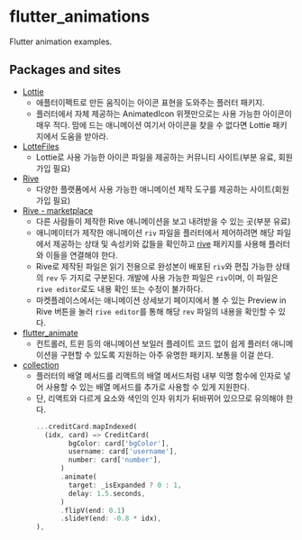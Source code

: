 # flutter_animations

Flutter animation examples.

## Packages and sites

- [Lottie](https://pub.dev/packages/lottie/install)
  - 애플터이펙트로 만든 움직이는 아이콘 표현을 도와주는 플러터 패키지. 
  - 플러터에서 자체 제공하는 AnimatedIcon 위젯만으로는 사용 가능한 아이콘이 매우 적다. 맘에 드는 애니메이션 여기서 아이콘을 찾을 수 없다면 Lottie 패키지에서 도움을 받아라.
- [LotteFiles](https://lottiefiles.com/)
  - Lottie로 사용 가능한 아이콘 파일을 제공하는 커뮤니티 사이트(부분 유료, 회원가입 필요)
- [Rive](https://rive.app/)
  - 다양한 플랫폼에서 사용 가능한 애니메이션 제작 도구를 제공하는 사이트(회원가입 필요)
- [Rive - marketplace](https://rive.app/marketplace/)
  - 다른 사람들이 제작한 Rive 애니메이션을 보고 내려받을 수 있는 곳(부분 유료)
  - 애니메이터가 제작한 애니메이션 `riv` 파일을 플러터에서 제어하려면 해당 파일에서 제공하는 상태 및 속성키와 값들을 확인하고 [rive](https://pub.dev/packages/rive/install) 패키지를 사용해 플러터와 이들을 연결해야 한다.
  - Rive로 제작된 파일은 읽기 전용으로 완성본이 배포된 `riv`와 편집 가능한 상태의 `rev` 두 가지로 구분된다. 개발에 사용 가능한 파일은 `riv`이며, 이 파일은 `rive editor`로도 내용 확인 또는 수정이 불가하다.
  - 마켓플레이스에서는 애니메이션 상세보기 페이지에서 볼 수 있는 Preview in Rive 버튼을 눌러 `rive editor`를 통해 해당 `rev` 파일의 내용을 확인할 수 있다.
- [flutter_animate](https://pub.dev/packages/flutter_animate)
  - 컨트롤러, 트윈 등의 애니메이션 보일러 플레이트 코드 없이 쉽게 플러터 애니메이션을 구현할 수 있도록 지원하는 아주 유명한 패키지. 보통을 이걸 쓴다.
- [collection](https://pub.dev/packages/collection)
  - 플러터의 배열 메서드를 리액트의 배열 메서드처럼 내부 익명 함수에 인자로 넣어 사용할 수 있는 배열 메서드를 추가로 사용할 수 있게 지원한다.
  - 단, 리액트와 다르게 요소와 색인의 인자 위치가 뒤바뀌어 있으므로 유의해야 한다.
      ```dart
      ...creditCard.mapIndexed(
        (idx, card) => CreditCard(
              bgColor: card['bgColor'],
              username: card['username'],
              number: card['number'],
            )
            .animate(
              target: _isExpanded ? 0 : 1,
              delay: 1.5.seconds,
            )
            .flipV(end: 0.1)
            .slideY(end: -0.8 * idx),
      ),
      ```